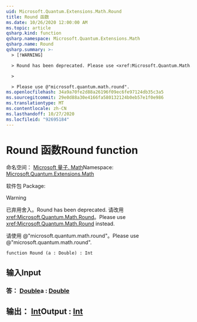 ```yaml
---
uid: Microsoft.Quantum.Extensions.Math.Round
title: Round 函数
ms.date: 10/26/2020 12:00:00 AM
ms.topic: article
qsharp.kind: function
qsharp.namespace: Microsoft.Quantum.Extensions.Math
qsharp.name: Round
qsharp.summary: >-
  > [!WARNING]

  > Round has been deprecated. Please use <xref:Microsoft.Quantum.Math.Round> instead.

  >

  > Please use @"microsoft.quantum.math.round".
ms.openlocfilehash: 34a9a70fe2d88a26196f09ec6fe97124db35c3a5
ms.sourcegitcommit: 29e0d88a30e4166fa580132124b0eb57e1f0e986
ms.translationtype: MT
ms.contentlocale: zh-CN
ms.lasthandoff: 10/27/2020
ms.locfileid: "92695184"
---
```

# <a name="round-function"></a><span data-ttu-id="d9179-102">Round 函数</span><span class="sxs-lookup"><span data-stu-id="d9179-102">Round function</span></span>

<span data-ttu-id="d9179-103">命名空间： [Microsoft 量子. Math](xref:Microsoft.Quantum.Extensions.Math)</span><span class="sxs-lookup"><span data-stu-id="d9179-103">Namespace: [Microsoft.Quantum.Extensions.Math](xref:Microsoft.Quantum.Extensions.Math)</span></span>

<span data-ttu-id="d9179-104">软件包 [](https://nuget.org/packages/)</span><span class="sxs-lookup"><span data-stu-id="d9179-104">Package: [](https://nuget.org/packages/)</span></span>


> [!WARNING]
> <span data-ttu-id="d9179-105">已弃用舍入。</span><span class="sxs-lookup"><span data-stu-id="d9179-105">Round has been deprecated.</span></span> <span data-ttu-id="d9179-106">请改用 <xref:Microsoft.Quantum.Math.Round>。</span><span class="sxs-lookup"><span data-stu-id="d9179-106">Please use <xref:Microsoft.Quantum.Math.Round> instead.</span></span>
>
> <span data-ttu-id="d9179-107">请使用 @"microsoft.quantum.math.round"。</span><span class="sxs-lookup"><span data-stu-id="d9179-107">Please use @"microsoft.quantum.math.round".</span></span>



```qsharp
function Round (a : Double) : Int
```


## <a name="input"></a><span data-ttu-id="d9179-108">输入</span><span class="sxs-lookup"><span data-stu-id="d9179-108">Input</span></span>

### <a name="a--double"></a><span data-ttu-id="d9179-109">答： [Double](xref:microsoft.quantum.lang-ref.double)</span><span class="sxs-lookup"><span data-stu-id="d9179-109">a : [Double](xref:microsoft.quantum.lang-ref.double)</span></span>





## <a name="output--int"></a><span data-ttu-id="d9179-110">输出： [Int](xref:microsoft.quantum.lang-ref.int)</span><span class="sxs-lookup"><span data-stu-id="d9179-110">Output : [Int](xref:microsoft.quantum.lang-ref.int)</span></span>

